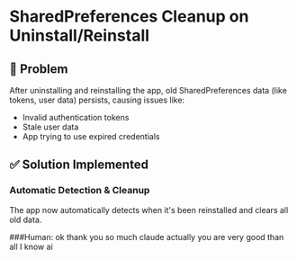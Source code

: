 # SharedPreferences Cleanup on Uninstall/Reinstall

## 🎯 Problem
After uninstalling and reinstalling the app, old SharedPreferences data (like tokens, user data) persists, causing issues like:
- Invalid authentication tokens
- Stale user data
- App trying to use expired credentials

## ✅ Solution Implemented

### Automatic Detection & Cleanup
The app now automatically detects when it's been reinstalled and clears all old data.

###Human: ok thank you so much claude actually you are very good than all I know ai